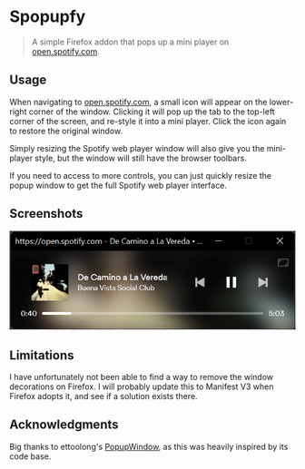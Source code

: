 # Spopupfy

> A simple Firefox addon that pops up a mini player on [open.spotify.com](https://open.spotify.com/).

## Usage

When navigating to [open.spotify.com](https://open.spotify.com/), a small icon will appear on the lower-right corner of the window. Clicking it will pop up the tab to the top-left corner of the screen, and re-style it into a mini player. Click the icon again to restore the original window.

Simply resizing the Spotify web player window will also give you the mini-player style, but the window will still have the browser toolbars.

If you need to access to more controls, you can just quickly resize the popup window to get the full Spotify web player interface.

## Screenshots

![](https://raw.githubusercontent.com/anghelos/spopupfy/master/screenshots/screenshot-1.png)
## Limitations

I have unfortunately not been able to find a way to remove the window decorations on Firefox. I will probably update this to Manifest V3 when Firefox adopts it, and see if a solution exists there.


## Acknowledgments

Big thanks to ettoolong's [PopupWindow](https://github.com/ettoolong/PopupWindow), as this was heavily inspired by its code base.
